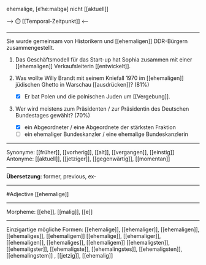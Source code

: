 ehemalige, [eˈheːmalɪɡə]
nicht [[aktuell]]

--> ⏱️ [[Temporal-Zeitpunkt]] <--

---

Sie wurde gemeinsam von Historikern und [[ehemaligen]] DDR-Bürgern zusammengestellt.

1. Das Geschäftsmodell für das Start-up hat Sophia zusammen mit einer [[ehemaligen]] Verkaufsleiterin [[entwickelt]].

2. Was wollte Willy Brandt mit seinem Kniefall 1970 im [[ehemaligen]] jüdischen Ghetto in Warschau [[ausdrücken]]? (81%)

   - [x] Er bat Polen und die polnischen Juden um [[Vergebung]].

3. Wer wird meistens zum Präsidenten / zur Präsidentin des Deutschen Bundestages gewählt? (70%)
   - [x] ein Abgeordneter / eine Abgeordnete der stärksten Fraktion
   - [ ] ein ehemaliger Bundeskanzler / eine ehemalige Bundeskanzlerin

---

Synonyme: [[früher]], [[vorherig]], [[alt]], [[vergangen]], [[einstig]]
Antonyme: [[aktuell]], [[jetziger]], [[gegenwärtig]], [[momentan]]

---

**Übersetzung**:
former, previous, ex-

---

#Adjective [[ehemalige]]

---

Morpheme:
[[ehe]], [[malig]], [[e]]

---

Einzigartige mögliche Formen:
[[ehemalige]], [[ehemaliger]], [[ehemaligen]], [[ehemaliges]], [[ehemaligem]]
[[ehemalige]], [[ehemaliger]], [[ehemaligen]], [[ehemaliges]], [[ehemaligem]]
[[ehemaligsten]], [[ehemaligster]], [[ehemaligste]], [[ehemalingstes]], [[ehemaligsten]], [[ehemalingstem]]
, [[jetzig]], [[ehemalig]]
